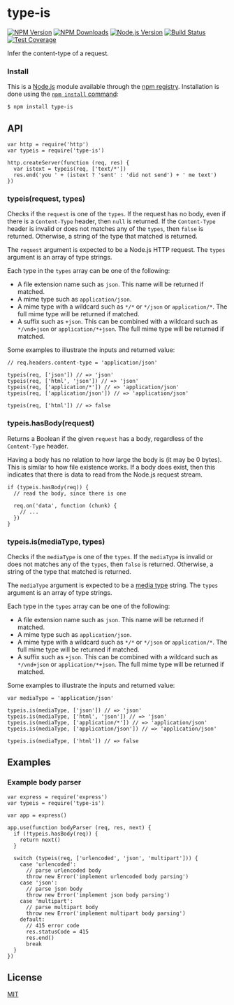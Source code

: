 type-is
=======

[![NPM Version](https://badgen.net/npm/v/type-is)](https://npmjs.org/package/type-is) [![NPM Downloads](https://badgen.net/npm/dm/type-is)](https://npmjs.org/package/type-is) [![Node.js Version](https://badgen.net/npm/node/type-is)](https://nodejs.org/en/download) [![Build Status](https://badgen.net/travis/jshttp/type-is/master)](https://travis-ci.org/jshttp/type-is) [![Test Coverage](https://badgen.net/coveralls/c/github/jshttp/type-is/master)](https://coveralls.io/r/jshttp/type-is?branch=master)

Infer the content-type of a request.

### Install

This is a [Node.js](https://nodejs.org/en/) module available through the [npm registry](https://www.npmjs.com/). Installation is done using the [`npm install` command](https://docs.npmjs.com/getting-started/installing-npm-packages-locally):

    $ npm install type-is

API
---

    var http = require('http')
    var typeis = require('type-is')

    http.createServer(function (req, res) {
      var istext = typeis(req, ['text/*'])
      res.end('you ' + (istext ? 'sent' : 'did not send') + ' me text')
    })

### typeis(request, types)

Checks if the `request` is one of the `types`. If the request has no body, even if there is a `Content-Type` header, then `null` is returned. If the `Content-Type` header is invalid or does not matches any of the `types`, then `false` is returned. Otherwise, a string of the type that matched is returned.

The `request` argument is expected to be a Node.js HTTP request. The `types` argument is an array of type strings.

Each type in the `types` array can be one of the following:

-   A file extension name such as `json`. This name will be returned if matched.
-   A mime type such as `application/json`.
-   A mime type with a wildcard such as `*/*` or `*/json` or `application/*`. The full mime type will be returned if matched.
-   A suffix such as `+json`. This can be combined with a wildcard such as `*/vnd+json` or `application/*+json`. The full mime type will be returned if matched.

Some examples to illustrate the inputs and returned value:

    // req.headers.content-type = 'application/json'

    typeis(req, ['json']) // => 'json'
    typeis(req, ['html', 'json']) // => 'json'
    typeis(req, ['application/*']) // => 'application/json'
    typeis(req, ['application/json']) // => 'application/json'

    typeis(req, ['html']) // => false

### typeis.hasBody(request)

Returns a Boolean if the given `request` has a body, regardless of the `Content-Type` header.

Having a body has no relation to how large the body is (it may be 0 bytes). This is similar to how file existence works. If a body does exist, then this indicates that there is data to read from the Node.js request stream.

    if (typeis.hasBody(req)) {
      // read the body, since there is one

      req.on('data', function (chunk) {
        // ...
      })
    }

### typeis.is(mediaType, types)

Checks if the `mediaType` is one of the `types`. If the `mediaType` is invalid or does not matches any of the `types`, then `false` is returned. Otherwise, a string of the type that matched is returned.

The `mediaType` argument is expected to be a [media type](https://tools.ietf.org/html/rfc6838) string. The `types` argument is an array of type strings.

Each type in the `types` array can be one of the following:

-   A file extension name such as `json`. This name will be returned if matched.
-   A mime type such as `application/json`.
-   A mime type with a wildcard such as `*/*` or `*/json` or `application/*`. The full mime type will be returned if matched.
-   A suffix such as `+json`. This can be combined with a wildcard such as `*/vnd+json` or `application/*+json`. The full mime type will be returned if matched.

Some examples to illustrate the inputs and returned value:

    var mediaType = 'application/json'

    typeis.is(mediaType, ['json']) // => 'json'
    typeis.is(mediaType, ['html', 'json']) // => 'json'
    typeis.is(mediaType, ['application/*']) // => 'application/json'
    typeis.is(mediaType, ['application/json']) // => 'application/json'

    typeis.is(mediaType, ['html']) // => false

Examples
--------

### Example body parser

    var express = require('express')
    var typeis = require('type-is')

    var app = express()

    app.use(function bodyParser (req, res, next) {
      if (!typeis.hasBody(req)) {
        return next()
      }

      switch (typeis(req, ['urlencoded', 'json', 'multipart'])) {
        case 'urlencoded':
          // parse urlencoded body
          throw new Error('implement urlencoded body parsing')
        case 'json':
          // parse json body
          throw new Error('implement json body parsing')
        case 'multipart':
          // parse multipart body
          throw new Error('implement multipart body parsing')
        default:
          // 415 error code
          res.statusCode = 415
          res.end()
          break
      }
    })

License
-------

[MIT](LICENSE)
